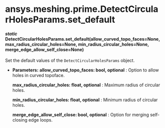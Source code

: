# ansys.meshing.prime.DetectCircularHolesParams.set_default

<a id="ansys.meshing.prime.DetectCircularHolesParams.set_default"></a>

#### *static* DetectCircularHolesParams.set_default(allow_curved_topo_faces=None, max_radius_circular_holes=None, min_radius_circular_holes=None, merge_edge_allow_self_close=None)

Set the default values of the `DetectCircularHolesParams` object.

* **Parameters:**
  **allow_curved_topo_faces: bool, optional**
  : Option to allow holes in curved topoface.

  **max_radius_circular_holes: float, optional**
  : Maximum radius of circular holes.

  **min_radius_circular_holes: float, optional**
  : Minimum radius of circular holes.

  **merge_edge_allow_self_close: bool, optional**
  : Option for merging self-closing edge loops.

<!-- !! processed by numpydoc !! -->
